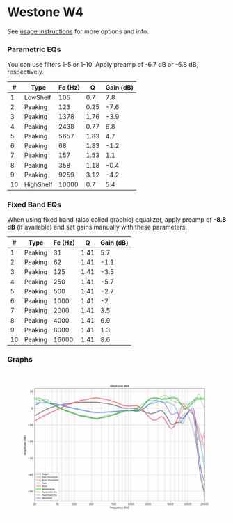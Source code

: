 # Westone W4
See [usage instructions](https://github.com/jaakkopasanen/AutoEq#usage) for more options and info.

### Parametric EQs
You can use filters 1-5 or 1-10. Apply preamp of -6.7 dB or -6.8 dB, respectively.

|   # | Type      |   Fc (Hz) |    Q |   Gain (dB) |
|-----|-----------|-----------|------|-------------|
|   1 | LowShelf  |       105 | 0.7  |         7.8 |
|   2 | Peaking   |       123 | 0.25 |        -7.6 |
|   3 | Peaking   |      1378 | 1.76 |        -3.9 |
|   4 | Peaking   |      2438 | 0.77 |         6.8 |
|   5 | Peaking   |      5657 | 1.83 |         4.7 |
|   6 | Peaking   |        68 | 1.83 |        -1.2 |
|   7 | Peaking   |       157 | 1.53 |         1.1 |
|   8 | Peaking   |       358 | 1.18 |        -0.4 |
|   9 | Peaking   |      9259 | 3.12 |        -4.2 |
|  10 | HighShelf |     10000 | 0.7  |         5.4 |

### Fixed Band EQs
When using fixed band (also called graphic) equalizer, apply preamp of **-8.8 dB** (if available) and set gains manually with these parameters.

|   # | Type    |   Fc (Hz) |    Q |   Gain (dB) |
|-----|---------|-----------|------|-------------|
|   1 | Peaking |        31 | 1.41 |         5.7 |
|   2 | Peaking |        62 | 1.41 |        -1.1 |
|   3 | Peaking |       125 | 1.41 |        -3.5 |
|   4 | Peaking |       250 | 1.41 |        -5.7 |
|   5 | Peaking |       500 | 1.41 |        -2.7 |
|   6 | Peaking |      1000 | 1.41 |        -2   |
|   7 | Peaking |      2000 | 1.41 |         3.5 |
|   8 | Peaking |      4000 | 1.41 |         6.9 |
|   9 | Peaking |      8000 | 1.41 |         1.3 |
|  10 | Peaking |     16000 | 1.41 |         8.6 |

### Graphs
![](./Westone%20W4.png)
